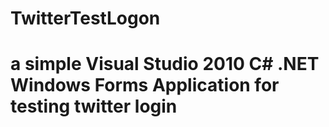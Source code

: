 # TwitterTestLogon
# a simple Visual Studio 2010 C# .NET Windows Forms Application for testing twitter login
